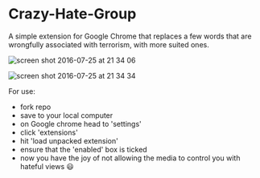 # Crazy-Hate-Group
A simple extension for Google Chrome that replaces a few words that are wrongfully associated with terrorism, with more suited ones.

![screen shot 2016-07-25 at 21 34 06](https://cloud.githubusercontent.com/assets/14114089/17116748/0a559682-52b1-11e6-892f-aca5887e9681.png)


![screen shot 2016-07-25 at 21 34 34](https://cloud.githubusercontent.com/assets/14114089/17116787/2fd82992-52b1-11e6-80b3-07acc8dfa445.png)


For use:
- fork repo
- save to your local computer
- on Google chrome head to 'settings'
- click 'extensions'
- hit 'load unpacked extension'
- ensure that the 'enabled' box is ticked
- now you have the joy of not allowing the media to control you with hateful views 😃
